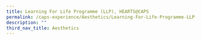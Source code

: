 ```yaml
---
title: Learning For Life Programme (LLP), HEARTS@CAPS
permalink: /caps-experience/Aesthetics/Learning-For-Life-Programme-LLP-HEARTS-CAPS/
description: ""
third_nav_title: Aesthetics
---
```

